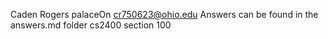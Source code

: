 Caden Rogers
palaceOn
cr750623@ohio.edu
Answers can be found in the answers.md folder
cs2400 section 100
